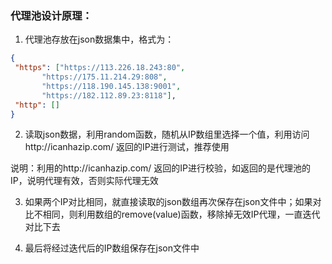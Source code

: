 ### 代理池设计原理：
 
 1. 代理池存放在json数据集中，格式为：
 ```json
 {
  "https": ["https://113.226.18.243:80",
        "https://175.11.214.29:808",
        "https://118.190.145.138:9001",
        "https://182.112.89.23:8118"],
  "http": []
}
 ```
 
2. 读取json数据，利用random函数，随机从IP数组里选择一个值，利用访问http://icanhazip.com/ 返回的IP进行测试，推荐使用
 
说明：利用的http://icanhazip.com/ 返回的IP进行校验，如返回的是代理池的IP，说明代理有效，否则实际代理无效

3. 如果两个IP对比相同，就直接读取的json数组再次保存在json文件中；如果对比不相同，则利用数组的remove(value)函数，移除掉无效IP代理，一直迭代对比下去

4. 最后将经过迭代后的IP数组保存在json文件中

